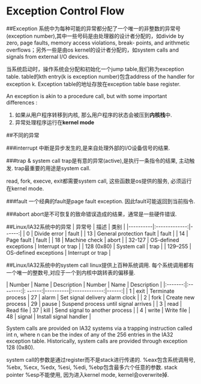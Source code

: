 # Exception Control Flow

##Exception
系统中为每种可能的异常都分配了一个唯一的非整数的异常号(exception number),其中一些号码是由处理器的设计者分配的，如divide by zero, page faults, memory access violations, break- points, and arithmetic overflows；另外一些是由os kernel的设计者分配的，如system calls and signals from external I/O devices.

当系统启动时，操作系统会分配和初始化一个jump table,我们称为exception table. table的kth entry(k is exception number)包含address of the handler for exception k. Exception table的地址存放在exception table base register.

An exception is akin to a procedure call, but with some important differences :
1. 如果从用户程序转移到内核, 那么用户程序的状态会被压到**内核栈**中.
2. 异常处理程序运行在**kernel mode**

##不同的异常

###interrupt
中断是异步发生的,是来自处理外部的I/O设备信号的结果.

###trap & system call
trap是有意的异常(active),是执行一条指令的结果, 主动触发. trap最重要的用途是system call.

read, fork, execve, exit都需要system call, 这些函数是os提供的服务, 必须运行在kernel mode.

###fault
一个经典的fault是page fault exception. 因此fault可能返回到当前指令.

###abort
abort是不可恢复的致命错误造成的结果，通常是一些硬件错误.


##Linux/IA32系统中的异常
| 异常号   |      描述      |  类别 |
|----------|:-------------:|------:|
| 0 |  Divide error | fault |
| 13 |   General protection fault   |   fault |
| 14 | Page fault |  fault |
| 18 | Machine check |  abort |
| 32-127 | OS-defined exceptions |  Interrupt or trap |
| 128 (0x80) | System call |  trap |
| 129–255 | OS-defined exceptions | Interrupt or trap |


##Linux/IA32系统中的system call
linux提供上百种系统调用. 每个系统调用都有一个唯一的整数号,对应于一个到内核中跳转表的偏移量.

| Number   |    Name      |  Description | Number   |    Name      |  Description |
|:-------:|:--------:|: ------:|----------|:-------------:|------:|
| 1 |  exit | Terminate process | 27 |  alarm | Set signal delivery alarm clock |
| 2 |  fork | Create new process | 29 |  pause | Suspend process until signal arrives |
| 3 |  read | Read file | 37 |  kill | Send signal to another process |
| 4 |  write | Write file | 48 |  signal | Install signal handler |

System calls are provided on IA32 systems via a trapping instruction called int n, where n can be the index of any of the 256 entries in the IA32 exception table. Historically, system calls are provided through exception 128 (0x80).

system call的参数是通过register而不是stack进行传递的. %eax包含系统调用号, %ebx, %ecx, %edx, %esi, %edi, %ebp包含最多六个任意的参数. stack pointer %esp不能使用, 因为进入kernel mode, kernel会overwrite掉.